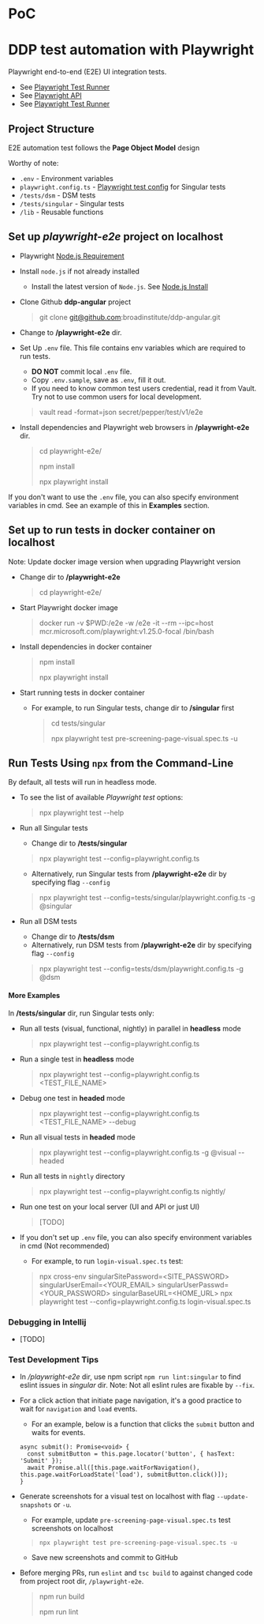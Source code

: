 # PoC
# DDP test automation with Playwright

Playwright end-to-end (E2E) UI integration tests.


* See [Playwright Test Runner](https://playwright.dev/docs/api/class-test)
* See [Playwright API](https://playwright.dev/docs/api/class-playwright)
* See [Playwright Test Runner](https://playwright.dev/docs/test-runners#playwright-test)

## Project Structure
E2E automation test follows the **Page Object Model** design

Worthy of note:
* `.env`     - Environment variables
* `playwright.config.ts` - [Playwright test config](https://playwright.dev/docs/test-configuration) for Singular tests
* `/tests/dsm` - DSM tests
* `/tests/singular` - Singular tests
* `/lib` - Reusable functions

## Set up *playwright-e2e* project on localhost

* Playwright [Node.js Requirement](https://playwright.dev/docs/troubleshooting#nodejs-requirements)
* Install `node.js` if not already installed 
  * Install the latest version of `Node.js`. See [Node.js Install](https://nodejs.dev/en/learn/how-to-install-nodejs/)
* Clone Github **ddp-angular** project
  > git clone git@github.com:broadinstitute/ddp-angular.git
* Change to **/playwright-e2e** dir.
* Set Up `.env` file. This file contains env variables which are required to run tests.
  * **DO NOT** commit local `.env` file.
  * Copy `.env.sample`, save as `.env`, fill it out.
  * If you need to know common test users credential, read it from Vault. Try not to use common users for local development.
  > vault read -format=json secret/pepper/test/v1/e2e 

* Install dependencies and Playwright web browsers in **/playwright-e2e** dir.
  > cd playwright-e2e/
  > 
  > npm install
  > 
  > npx playwright install

If you don't want to use the `.env` file, you can also specify environment variables in cmd. See an example of this in **Examples** section.


## Set up to run tests in docker container on localhost

Note: Update docker image version when upgrading Playwright version

- Change dir to **/playwright-e2e**
  > cd playwright-e2e/

- Start Playwright docker image
  > docker run -v $PWD:/e2e -w /e2e -it --rm --ipc=host mcr.microsoft.com/playwright:v1.25.0-focal /bin/bash

- Install dependencies in docker container
  > npm install
  >
  > npx playwright install

- Start running tests in docker container
  - For example, to run Singular tests, change dir to **/singular** first
    > cd tests/singular
    > 
    > npx playwright test pre-screening-page-visual.spec.ts -u


## Run Tests Using `npx` from the Command-Line

By default, all tests will run in headless mode.
* To see the list of available *Playwright test* options:
  > npx playwright test --help

* Run all Singular tests
  * Change dir to **/tests/singular**
  > npx playwright test --config=playwright.config.ts
  * Alternatively, run Singular tests from **/playwright-e2e** dir by specifying flag `--config`
  >  npx playwright test --config=tests/singular/playwright.config.ts -g @singular

* Run all DSM tests
  * Change dir to **/tests/dsm**
  * Alternatively, run DSM tests from **/playwright-e2e** dir by specifying flag `--config`
  >  npx playwright test --config=tests/dsm/playwright.config.ts -g @dsm

#### More Examples

In **/tests/singular** dir, run Singular tests only:

* Run all tests (visual, functional, nightly) in parallel in **headless** mode
  > npx playwright test --config=playwright.config.ts

* Run a single test in **headless** mode
  > npx playwright test --config=playwright.config.ts <TEST_FILE_NAME>

* Debug one test in **headed** mode
  > npx playwright test --config=playwright.config.ts <TEST_FILE_NAME> --debug

* Run all visual tests in **headed** mode
  > npx playwright test --config=playwright.config.ts -g @visual  --headed

* Run all tests in `nightly` directory
  > npx playwright test --config=playwright.config.ts nightly/

* Run one test on your local server (UI and API or just UI)
  > [TODO]

* If you don't set up `.env` file, you can also specify environment
  variables in cmd (Not recommended)
  * For example, to run `login-visual.spec.ts` test:
  > npx cross-env singularSitePassword=<SITE_PASSWORD> singularUserEmail=<YOUR_EMAIL> singularUserPasswd=<YOUR_PASSWORD> singularBaseURL=<HOME_URL> npx playwright test --config=playwright.config.ts login-visual.spec.ts

### Debugging in Intellij

- [TODO]

### Test Development Tips
- In */playwright-e2e* dir, use npm script `npm run lint:singular` to find eslint issues in *singular* dir. Note: Not all eslint rules are fixable by `--fix`.

- For a click action that initiate page navigation, it's a good practice to wait for `navigation` and `load` events.
  - For an example, below is a function that clicks the `submit` button and waits for events.
  ```
  async submit(): Promise<void> {
    const submitButton = this.page.locator('button', { hasText: 'Submit' });
    await Promise.all([this.page.waitForNavigation(), this.page.waitForLoadState('load'), submitButton.click()]);
  }
   ```

- Generate screenshots for a visual test on localhost with flag `--update-snapshots` or `-u`.
  - For example, update `pre-screening-page-visual.spec.ts` test screenshots on localhost
  > `npx playwright test pre-screening-page-visual.spec.ts -u`
  - Save new screenshots and commit to GitHub

- Before merging PRs, run `eslint` and `tsc build` to against changed code from project root dir, `/playwright-e2e`.
  > npm run build
  > 
  > npm run lint
